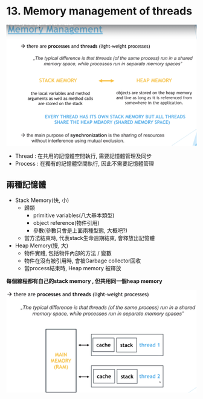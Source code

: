 # 13. Memory management of threads

![](../img/2021-03-24-22-54-29.png)

- Thread : 在共用的記憶體空間執行, 需要記憶體管理及同步
- Process : 在獨有的記憶體空間執行, 因此不需要記憶體管理

## 兩種記憶體

- Stack Memory(快, 小)
  - 歸類
    - primitive variables(八大基本類型)
    - object reference(物件引用)
    - 參數(參數只會是上面兩種型態, 大概吧?)
  - 當方法結束時, 代表stack生命週期結束, 會釋放出記憶體
- Heap Memory(慢, 大)
  - 物件實體, 包括物件內部的方法 / 變數
  - 物件在沒有被引用時, 會被Garbage collector回收
  - 當process結束時, Heap memory 被釋放


**每個線程都有自己的stack memory , 但共用同一個heap memory**


![](../img/2021-03-26-22-21-54.png)
